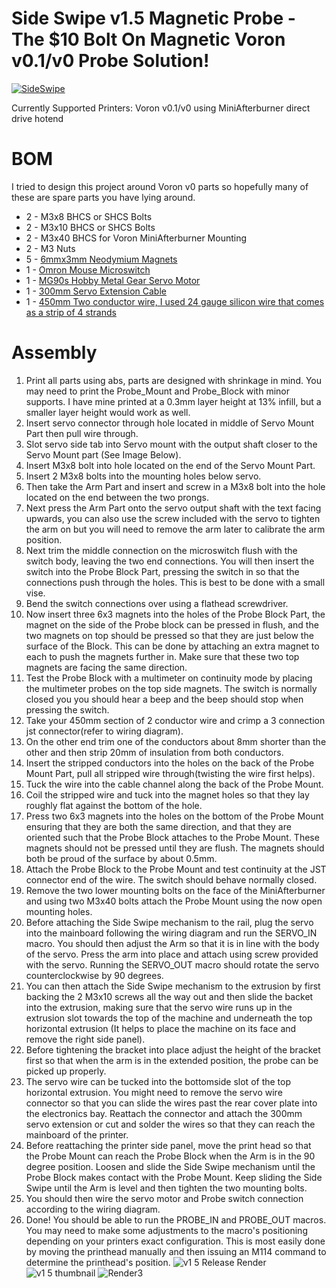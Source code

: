 # Side Swipe v1.5 Magnetic Probe - The $10 Bolt On Magnetic Voron v0.1/v0 Probe Solution!

[![SideSwipe](https://user-images.githubusercontent.com/55677510/130884085-bd4bb34c-789b-4d5f-ac15-f4a48ff2e831.png)](https://youtu.be/MGC7AC8e7SE "SideSwipe")

Currently Supported Printers: Voron v0.1/v0 using MiniAfterburner direct drive hotend
# BOM
I tried to design this project around Voron v0 parts so hopefully many of these are spare parts you have lying around.
- 2 - M3x8 BHCS or SHCS Bolts
- 2 - M3x10 BHCS or SHCS Bolts
- 2 - M3x40 BHCS for Voron MiniAfterburner Mounting
- 2 - M3 Nuts
- 5 - [6mmx3mm Neodymium Magnets](https://www.amazon.com/gp/product/B077K364Z7/ref=ppx_yo_dt_b_asin_title_o00_s01?ie=UTF8&psc=1)
- 1 - [Omron Mouse Microswitch](https://www.amazon.com/dp/B00HPL57JQ/?coliid=I2L344Q2DNJEAU&colid=WW0P09PQO065&psc=1&ref_=lv_ov_lig_dp_it)
- 1 - [MG90s Hobby Metal Gear Servo Motor](https://www.amazon.com/Maxmoral-Upgraded-Digital-Vehicle-Helicopter/dp/B07NV476P7/ref=pd_lpo_1?pd_rd_i=B07NV476P7&psc=1)
- 1 - [300mm Servo Extension Cable](https://www.amazon.com/gp/product/B01LA9YDEI/ref=ppx_yo_dt_b_search_asin_title?ie=UTF8&psc=1)
- 1 - [450mm Two conductor wire, I used 24 gauge silicon wire that comes as a strip of 4 strands](https://www.amazon.com/BNTECHGO-Silicone-Ribbon-Flexible-Parallel/dp/B07PMS5KGX/ref=sr_1_5?dchild=1&keywords=24+gauge+silicone+wire+4p&qid=1627635371&sr=8-5)

# Assembly
1. Print all parts using abs, parts are designed with shrinkage in mind. You may need to print the Probe_Mount and Probe_Block with minor supports. I have mine printed at a 0.3mm layer height at 13% infill, but a smaller layer height would work as well.
2. Insert servo connector through hole located in middle of Servo Mount Part then pull wire through.
3. Slot servo side tab into Servo mount with the output shaft closer to the Servo Mount part (See Image Below).
4. Insert M3x8 bolt into hole located on the end of the Servo Mount Part.
5. Insert 2 M3x8 bolts into the mounting holes below servo.
6. Then take the Arm Part and insert and screw in a M3x8 bolt into the hole located on the end between the two prongs.
7. Next press the Arm Part onto the servo output shaft with the text facing upwards, you can also use the screw included with the servo to tighten the arm on but you will need to remove the arm later to calibrate the arm position.
8. Next trim the middle connection on the microswitch flush with the switch body, leaving the two end connections. You will then insert the switch into the Probe Block Part, pressing the switch in so that the connections push through the holes. This is best to be done with a small vise.
9. Bend the switch connections over using a flathead screwdriver.
10. Now insert three 6x3 magnets into the holes of the Probe Block Part, the magnet on the side of the Probe block can be pressed in flush, and the two magnets on top should be pressed so that they are just below the surface of the Block. This can be done by attaching an extra magnet to each to push the magnets further in. Make sure that these two top magnets are facing the same direction.
11. Test the Probe Block with a multimeter on continuity mode by placing the multimeter probes on the top side magnets. The switch is normally closed you you should hear a beep and the beep should stop when pressing the switch.
12. Take your 450mm section of 2 conductor wire and crimp a 3 connection jst connector(refer to wiring diagram).
13. On the other end trim one of the conductors about 8mm shorter than the other and then strip 20mm of insulation from both conductors.
14. Insert the stripped conductors into the holes on the back of the Probe Mount Part, pull all stripped wire through(twisting the wire first helps).
15. Tuck the wire into the cable channel along the back of the Probe Mount.
16. Coil the stripped wire and tuck into the magnet holes so that they lay roughly flat against the bottom of the hole.
17. Press two 6x3 magnets into the holes on the bottom of the Probe Mount ensuring that they are both the same direction, and that they are oriented such that the Probe Block attaches to the Probe Mount. These magnets should not be pressed until they are flush. The magnets should both be proud of the surface by about 0.5mm.
18. Attach the Probe Block to the Probe Mount and test continuity at the JST connector end of the wire. The switch should behave normally closed.
19. Remove the two lower mounting bolts on the face of the MiniAfterburner and using two M3x40 bolts attach the Probe Mount using the now open mounting holes.
22. Before attaching the Side Swipe mechanism to the rail, plug the servo into the mainboard following the wiring diagram and run the SERVO_IN macro. You should then adjust the Arm so that it is in line with the body of the servo. Press the arm into place and attach using screw provided with the servo. Running the SERVO_OUT macro should rotate the servo counterclockwise by 90 degrees.
23. You can then attach the Side Swipe mechanism to the extrusion by first backing the 2 M3x10 screws all the way out and then slide the backet into the extrusion, making sure that the servo wire runs up in the extrusion slot towards the top of the machine and underneath the top horizontal extrusion (It helps to place the machine on its face and remove the right side panel).
24. Before tightening the bracket into place adjust the height of the bracket first so that when the arm is in the extended position, the probe can be picked up properly.
25. The servo wire can be tucked into the bottomside slot of the top horizontal extrusion. You might need to remove the servo wire connector so that you can slide the wires past the rear cover plate into the electronics bay. Reattach the connector and attach the 300mm servo extension or cut and solder the wires so that they can reach the mainboard of the printer.
26. Before reattaching the printer side panel, move the print head so that the Probe Mount can reach the Probe Block when the Arm is in the 90 degree position. Loosen and slide the Side Swipe mechanism until the Probe Block makes contact with the Probe Mount. Keep sliding the Side Swipe until the Arm is level and then tighten the two mounting bolts.
27. You should then wire the servo motor and Probe switch connection according to the wiring diagram.
28. Done! You should be able to run the PROBE_IN and PROBE_OUT macros. You may need to make some adjustments to the macro's positioning depending on your printers exact configuration. This is most easily done by moving the printhead manually and then issuing an M114 command to determine the printhead's position.
![v1 5 Release Render](https://user-images.githubusercontent.com/55677510/130884571-114f16df-11a0-46d8-85a1-845c8b1e6156.png)
![v1 5 thumbnail](https://user-images.githubusercontent.com/55677510/130884609-7332b90d-12a0-497f-891a-ef2e71e9d0ba.JPG)
![Render3](https://user-images.githubusercontent.com/55677510/127622164-c98ef963-63f7-4b12-9a58-14ed6a23e644.JPG)
